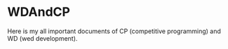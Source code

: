 # WDAndCP
Here is my all important documents of CP (competitive programming) and WD (wed development).
